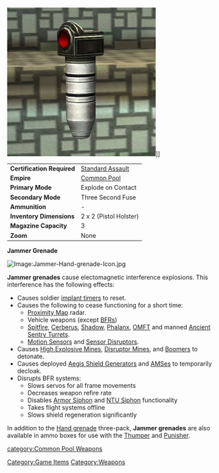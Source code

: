![](images/Jammer_grenade.jpg "fig:Jammer_grenade.jpg")\]\]

|                            |                                         |
| -------------------------- | --------------------------------------- |
| **Certification Required** | [Standard Assault](../certifications/Standard_Assault.md) |
| **Empire**                 | [Common Pool](../terminology/Common_Pool.md)           |
| **Primary Mode**           | Explode on Contact                      |
| **Secondary Mode**         | Three Second Fuse                       |
| **Ammunition**             | \-                                      |
| **Inventory Dimensions**   | 2 x 2 (Pistol Holster)                  |
| **Magazine Capacity**      | 3                                       |
| **Zoom**                   | None                                    |

**Jammer Grenade**

![Image:Jammer-Hand-grenade-Icon.jpg](Jammer-Hand-grenade-Icon.jpg "Image:Jammer-Hand-grenade-Icon.jpg")

**Jammer grenades** cause electomagnetic interference explosions. This
interference has the following effects:

- Causes soldier [implant timers](../implants/Implants.md) to reset.
- Causes the following to cease functioning for a short time:
  - [Proximity Map](../terminology/Proximity_Map.md) radar.
  - Vehicle weapons (except [BFRs](../vehicles/BattleFrame_Robotics.md))
  - [Spitfire](Adaptive_Construction_Engine.md#Spitfire_Turret),
    [Cerberus](Cerberus_Turret.md),
    [Shadow](Shadow_Turret.md),
    [Phalanx](../items/Phalanx.md), [OMFT](One-Manned_Field_Turret.md) and
    manned [Ancient Sentry
    Turrets](../items/Ancient_Sentry_Turret.md).
  - [Motion
    Sensors](Adaptive_Construction_Engine.md#Motion_Sensor_Alarm)
    and [Sensor Disruptors](../items/Sensor_Disruptor.md).
- Causes [High Explosive
  Mines](Adaptive_Construction_Engine.md#High_Explosive_Mine),
  [Disruptor Mines](Disruptor_Mine.md), and
  [Boomers](<Adaptive_Construction_Engine#Remote-Detonated_Charge_(Boomer)>)
  to detonate.
- Causes deployed [Aegis Shield
  Generators](Aegis_Shield_Generator.md) and
  [AMSes](../vehicles/Advanced_Mobile_Station.md) to temporarily decloak.
- Disrupts BFR systems:
  - Slows servos for all frame movements
  - Decreases weapon refire rate
  - Disables [Armor Siphon](Armor_Siphon.md) and [NTU
    Siphon](NTU_Siphon.md) functionality
  - Takes flight systems offline
  - Slows shield regeneration significantly

In addition to the [Hand grenade](Hand_grenade.md) three-pack,
**Jammer grenades** are also available in ammo boxes for use with the
[Thumper](Thumper.md) and [Punisher](Punisher.md).

[category:Common Pool Weapons](category:Common_Pool_Weapons.md)

[Category:Game Items](Category:Game_Items.md)
[Category:Weapons](Category:Weapons.md)
